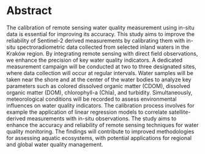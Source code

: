 # Abstract

The calibration of remote sensing water quality measurement using in-situ data is essential for improving its accuracy. This study aims to improve the reliability of Sentinel-2 derived measurements by calibrating them with in-situ spectroradiometric data collected from selected inland waters in the Kraków region. By integrating remote sensing with direct field observations, we enhance the precision of key water quality indicators.
A dedicated measurement campaign will be conducted at two to three designated sites, where data collection will occur at regular intervals. Water samples will be taken near the shore and at the center of the water bodies to analyze key parameters such as colored dissolved organic matter (CDOM), dissolved organic matter (DOM), chlorophyll-a (Chla), and turbidity. Simultaneously, meteorological conditions will be recorded to assess environmental influences on water quality indicators.
The calibration process involves for example the application of linear regression models to correlate satellite-derived measurements with in-situ observations. The study aims to enhance the accuracy and reliability of remote sensing techniques for water quality monitoring. The findings will contribute to improved methodologies for assessing aquatic ecosystems, with potential applications for regional and global water quality management.